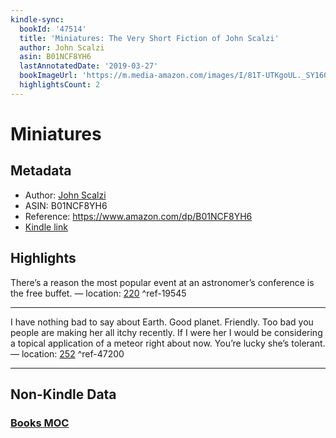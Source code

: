 ```yaml
---
kindle-sync:
  bookId: '47514'
  title: 'Miniatures: The Very Short Fiction of John Scalzi'
  author: John Scalzi
  asin: B01NCF8YH6
  lastAnnotatedDate: '2019-03-27'
  bookImageUrl: 'https://m.media-amazon.com/images/I/81T-UTKgoUL._SY160.jpg'
  highlightsCount: 2
---
```

# Miniatures
## Metadata
* Author: [John Scalzi](https://www.amazon.comundefined)
* ASIN: B01NCF8YH6
* Reference: https://www.amazon.com/dp/B01NCF8YH6
* [Kindle link](kindle://book?action=open&asin=B01NCF8YH6)

## Highlights
There’s a reason the most popular event at an astronomer’s conference is the free buffet. — location: [220](kindle://book?action=open&asin=B01NCF8YH6&location=220) ^ref-19545

---
I have nothing bad to say about Earth. Good planet. Friendly. Too bad you people are making her all itchy recently. If I were her I would be considering a topical application of a meteor right about now. You’re lucky she’s tolerant. — location: [252](kindle://book?action=open&asin=B01NCF8YH6&location=252) ^ref-47200

---
## Non-Kindle Data
### [Books MOC](Books%20MOC.md)
